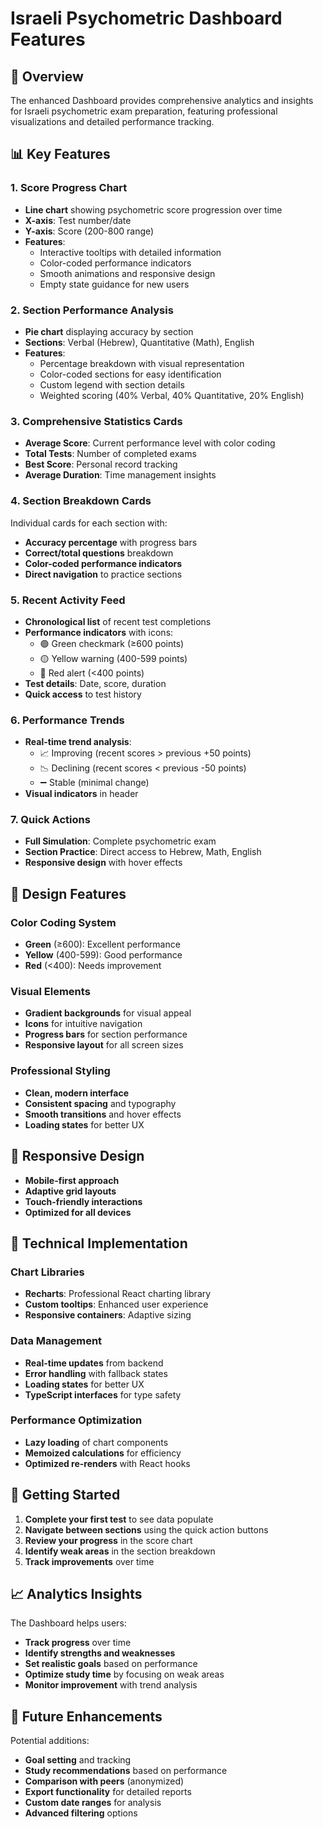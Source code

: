 # Israeli Psychometric Dashboard Features

## 🎯 Overview
The enhanced Dashboard provides comprehensive analytics and insights for Israeli psychometric exam preparation, featuring professional visualizations and detailed performance tracking.

## 📊 Key Features

### 1. Score Progress Chart
- **Line chart** showing psychometric score progression over time
- **X-axis**: Test number/date
- **Y-axis**: Score (200-800 range)
- **Features**:
  - Interactive tooltips with detailed information
  - Color-coded performance indicators
  - Smooth animations and responsive design
  - Empty state guidance for new users

### 2. Section Performance Analysis
- **Pie chart** displaying accuracy by section
- **Sections**: Verbal (Hebrew), Quantitative (Math), English
- **Features**:
  - Percentage breakdown with visual representation
  - Color-coded sections for easy identification
  - Custom legend with section details
  - Weighted scoring (40% Verbal, 40% Quantitative, 20% English)

### 3. Comprehensive Statistics Cards
- **Average Score**: Current performance level with color coding
- **Total Tests**: Number of completed exams
- **Best Score**: Personal record tracking
- **Average Duration**: Time management insights

### 4. Section Breakdown Cards
Individual cards for each section with:
- **Accuracy percentage** with progress bars
- **Correct/total questions** breakdown
- **Color-coded performance indicators**
- **Direct navigation** to practice sections

### 5. Recent Activity Feed
- **Chronological list** of recent test completions
- **Performance indicators** with icons:
  - 🟢 Green checkmark (≥600 points)
  - 🟡 Yellow warning (400-599 points)
  - 🔴 Red alert (<400 points)
- **Test details**: Date, score, duration
- **Quick access** to test history

### 6. Performance Trends
- **Real-time trend analysis**:
  - 📈 Improving (recent scores > previous +50 points)
  - 📉 Declining (recent scores < previous -50 points)
  - ➖ Stable (minimal change)
- **Visual indicators** in header

### 7. Quick Actions
- **Full Simulation**: Complete psychometric exam
- **Section Practice**: Direct access to Hebrew, Math, English
- **Responsive design** with hover effects

## 🎨 Design Features

### Color Coding System
- **Green** (≥600): Excellent performance
- **Yellow** (400-599): Good performance
- **Red** (<400): Needs improvement

### Visual Elements
- **Gradient backgrounds** for visual appeal
- **Icons** for intuitive navigation
- **Progress bars** for section performance
- **Responsive layout** for all screen sizes

### Professional Styling
- **Clean, modern interface**
- **Consistent spacing** and typography
- **Smooth transitions** and hover effects
- **Loading states** for better UX

## 📱 Responsive Design
- **Mobile-first approach**
- **Adaptive grid layouts**
- **Touch-friendly interactions**
- **Optimized for all devices**

## 🔧 Technical Implementation

### Chart Libraries
- **Recharts**: Professional React charting library
- **Custom tooltips**: Enhanced user experience
- **Responsive containers**: Adaptive sizing

### Data Management
- **Real-time updates** from backend
- **Error handling** with fallback states
- **Loading states** for better UX
- **TypeScript interfaces** for type safety

### Performance Optimization
- **Lazy loading** of chart components
- **Memoized calculations** for efficiency
- **Optimized re-renders** with React hooks

## 🚀 Getting Started

1. **Complete your first test** to see data populate
2. **Navigate between sections** using the quick action buttons
3. **Review your progress** in the score chart
4. **Identify weak areas** in the section breakdown
5. **Track improvements** over time

## 📈 Analytics Insights

The Dashboard helps users:
- **Track progress** over time
- **Identify strengths and weaknesses**
- **Set realistic goals** based on performance
- **Optimize study time** by focusing on weak areas
- **Monitor improvement** with trend analysis

## 🔮 Future Enhancements

Potential additions:
- **Goal setting** and tracking
- **Study recommendations** based on performance
- **Comparison with peers** (anonymized)
- **Export functionality** for detailed reports
- **Custom date ranges** for analysis
- **Advanced filtering** options 